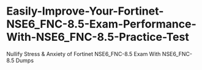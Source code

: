 # Easily-Improve-Your-Fortinet-NSE6_FNC-8.5-Exam-Performance-With-NSE6_FNC-8.5-Practice-Test
Nullify Stress &amp; Anxiety of Fortinet NSE6_FNC-8.5 Exam With NSE6_FNC-8.5 Dumps
